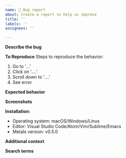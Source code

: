 ```yaml
---
name: 🐛 Bug report
about: Create a report to help us improve
title: ''
labels: ''
assignees: ''

---
```


**Describe the bug**
<!-- A clear and concise description of what the bug is. -->

**To Reproduce**
Steps to reproduce the behavior:
1. Go to '...'
2. Click on '....'
3. Scroll down to '....'
4. See error

**Expected behavior**
<!-- A clear and concise description of what you expected to happen. -->

**Screenshots**
<!-- If applicable, add screenshots to help explain your problem. -->

**Installation:**
- Operating system: macOS/Windows/Linux
- Editor: Visual Studio Code/Atom/Vim/Sublime/Emacs
- Metals version: v0.5.0

**Additional context**
<!-- Add any other context about the problem here. -->

**Search terms**
<!-- Help other people discover your feature request by writing words they might search for. -->
